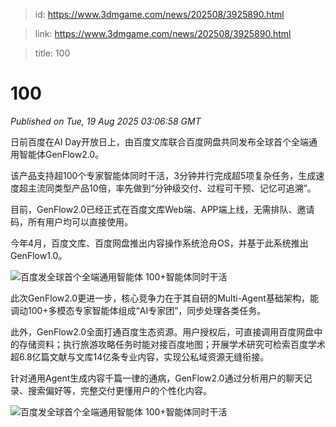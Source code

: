> id: https://www.3dmgame.com/news/202508/3925890.html

> link: https://www.3dmgame.com/news/202508/3925890.html

> title: 100

# 100
_Published on Tue, 19 Aug 2025 03:06:58 GMT_

日前百度在AI Day开放日上，由百度文库联合百度网盘共同发布全球首个全端通用智能体GenFlow2.0。

该产品支持超100个专家智能体同时干活，3分钟并行完成超5项复杂任务，生成速度超主流同类型产品10倍，率先做到“分钟级交付、过程可干预、记忆可追溯”。

目前，GenFlow2.0已经正式在百度文库Web端、APP端上线，无需排队、邀请码，所有用户均可以直接使用。

今年4月，百度文库、百度网盘推出内容操作系统沧舟OS，并基于此系统推出GenFlow1.0。

![百度发全球首个全端通用智能体 100+智能体同时干活](https://img.3dmgame.com/uploads/images/news/20250819/1755572784_871603.png)

此次GenFlow2.0更进一步，核心竞争力在于其自研的Multi-Agent基础架构，能调动100+多模态专家智能体组成“AI专家团”，同步处理各类任务。

此外，GenFlow2.0全面打通百度生态资源。用户授权后，可直接调用百度网盘中的存储资料；执行旅游攻略任务时能对接百度地图；开展学术研究可检索百度学术超6.8亿篇文献与文库14亿条专业内容，实现公私域资源无缝衔接。

针对通用Agent生成内容千篇一律的通病，GenFlow2.0通过分析用户的聊天记录、搜索偏好等，完整交付更懂用户的个性化内容。

![百度发全球首个全端通用智能体 100+智能体同时干活](https://img.3dmgame.com/uploads/images/news/20250819/1755572793_502400.png)
